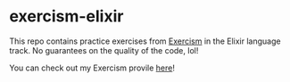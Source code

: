 # exercism-elixir

This repo contains practice exercises from [Exercism](https://exercism.io) in the Elixir language track. No guarantees on the quality of the code, lol!

You can check out my Exercism provile [here](https://exercism.io/profiles/a8t)!
